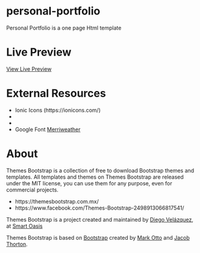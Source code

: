 # personal-portfolio
Personal Portfolio is a one page Html template

# Live Preview
<a href="https://themesbootstrap.com.mx/templates/personal-portfolio/index.html">View Live Preview</a>

# External Resources 
<ul>
  <li>Ionic Icons (https://ionicons.com/)</li>
  <li></li>
  <li></li>
  <li>Google Font <a href="https://fonts.google.com/specimen/Merriweather">Merriweather</a></li>
 </ul>
 
 # About 
<p>Themes Bootstrap is a collection of free to download Bootstrap themes and templates. All templates and themes on Themes Bootstrap are released under the MIT license, you can use them for any purpose, even for commercial projects.</p>
<ul>
  <li>https://themesbootstrap.com.mx/</li>
  <li>https://www.facebook.com/Themes-Bootstrap-2498913066817541/</li>
</ul>
<p>Themes Bootstrap is a project created and maintained by <a href="http://templune.com/">Diego Velázquez</a>, at <a href="https://smartoasis.mx/">Smart Oasis</a>
<p>Themes Bootstrap is based on <a href="https://getbootstrap.com/">Bootstrap</a> created by <a href="https://twitter.com/mdo">Mark Otto</a> and <a href="https://twitter.com/fat">Jacob Thorton</a>.</p>
 
